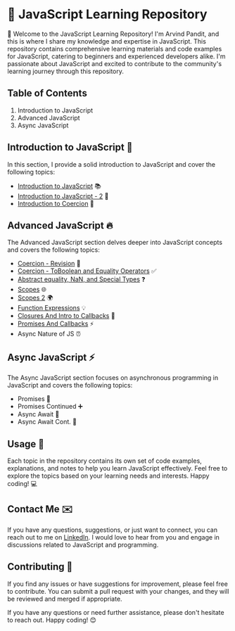 # 🚀 JavaScript Learning Repository

👋 Welcome to the JavaScript Learning Repository! I'm Arvind Pandit, and this is where I share my knowledge and expertise in JavaScript. This repository contains comprehensive learning materials and code examples for JavaScript, catering to beginners and experienced developers alike. I'm passionate about JavaScript and excited to contribute to the community's learning journey through this repository.

## Table of Contents

1. Introduction to JavaScript
2. Advanced JavaScript
3. Async JavaScript

## Introduction to JavaScript 🌟

In this section, I provide a solid introduction to JavaScript and cover the following topics:

- [Introduction to JavaScript](https://github.com/arvindpndit/JavaScript/blob/master/01%20Intro%20to%20JS/01%20Intro%20to%20JS/Notes/intro-to-js-notes.md) 📚
- [Introduction to JavaScript - 2](https://github.com/arvindpndit/JavaScript/blob/master/01%20Intro%20to%20JS/02%20Intro%20to%20JS-2/Notes/intro-to-js-notes-2.md) 🚀
- [Introduction to Coercion](https://github.com/arvindpndit/JavaScript/tree/master/01%20Intro%20to%20JS/03%20Coercion/Notes) 🎯

## Advanced JavaScript 🔥

The Advanced JavaScript section delves deeper into JavaScript concepts and covers the following topics:

- [Coercion - Revision](https://github.com/arvindpndit/JavaScript/tree/master/01%20Intro%20to%20JS/03%20Coercion/Notes) 🔁
- [Coercion - ToBoolean and Equality Operators](https://github.com/arvindpndit/JavaScript/blob/master/02%20Advance%20JS/05%20ToBoolean%20%26%20Strict%20Equality/Notes/ToBoolean_strict_operator.md) ✅
- [Abstract equality, NaN, and Special Types](https://github.com/arvindpndit/JavaScript/blob/master/02%20Advance%20JS/06%20Abstract%20equality%2C%20NaN%2C%20Special%20Types/Notes/Abstract_operator_NaN.md) ❓
- [Scopes](https://github.com/arvindpndit/JavaScript/blob/master/02%20Advance%20JS/07%20Scopes/Notes/Scope.md) 🌐
- [Scopes 2](https://github.com/arvindpndit/JavaScript/blob/master/02%20Advance%20JS/08%20Scopes%202/Notes/scopes2.md) 🌍
- [Function Expressions](https://github.com/arvindpndit/JavaScript/blob/master/02%20Advance%20JS/09%20Function%20Expression/Notes/function_expression.md) 💡
- [Closures And Intro to Callbacks](https://github.com/arvindpndit/JavaScript/blob/master/02%20Advance%20JS/10%20Closures%20and%20Intro%20to%20Callbacks/Notes/closure.md) 🧩
- [Promises And Callbacks](https://github.com/arvindpndit/JavaScript/blob/master/02%20Advance%20JS/11%20Promises%20and%20callbacks/Notes/closures2-promise.md) ⚡
- Async Nature of JS ⏰

## Async JavaScript ⚡

The Async JavaScript section focuses on asynchronous programming in JavaScript and covers the following topics:

- Promises 🤝
- Promises Continued ➕
- Async Await 🚦
- Async Await Cont. 🔄

## Usage 🚀

Each topic in the repository contains its own set of code examples, explanations, and notes to help you learn JavaScript effectively. Feel free to explore the topics based on your learning needs and interests. Happy coding! 💻

## Contact Me ✉️

If you have any questions, suggestions, or just want to connect, you can reach out to me on [LinkedIn](https://www.linkedin.com/in/arvindpndit/). I would love to hear from you and engage in discussions related to JavaScript and programming.

## Contributing 🤝

If you find any issues or have suggestions for improvement, please feel free to contribute. You can submit a pull request with your changes, and they will be reviewed and merged if appropriate.

If you have any questions or need further assistance, please don't hesitate to reach out. Happy coding! 😊
